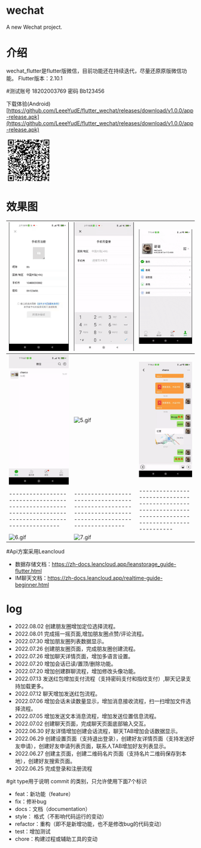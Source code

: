 # wechat

A new Wechat project.

# 介绍
wechat_flutter是flutter版微信，目前功能还在持续迭代，尽量还原原版微信功能。
Flutter版本：2.10.1

#测试账号 18202003769 密码 Bb123456

下载体验(Android)
[https://github.com/LeeeYudE/flutter_wechat/releases/download/v1.0.0/app-release.apk](https://github.com/LeeeYudE/flutter_wechat/releases/download/v1.0.0/app-release.apk)

<img src="assets/screenshot/qrcode.png" style="zoom:30%;" />

# 效果图

| ![1.gif](https://github.com/LeeeYudE/flutter_wechat/blob/master/assets/screenshot/screenshot0.gif)   | ![2.gif](https://github.com/LeeeYudE/flutter_wechat/blob/master/assets/screenshot/screenshot1.gif)   | ![3.gif](https://github.com/LeeeYudE/flutter_wechat/blob/master/assets/screenshot/screenshot2.gif) |
|------------------------------------------------------------------------------------------------------|------------------------------------------------------------------------------------------------------|----------------------------------------------------------------------------------------------------|
| ![4.gif](https://github.com/LeeeYudE/flutter_wechat/blob/master/assets/screenshot/screenshot3.gif)   | ![5.gif](https://github.com/LeeeYudE/flutter_wechat/blob/master/assets/screenshot/screenshot4.gif)   | ![6.gif](https://github.com/LeeeYudE/flutter_wechat/blob/master/assets/screenshot/screenshot5.gif) |
| ---------------------------------------------------------------------------------------------------- | ---------------------------------------------------------------------------------------------------- |----------------------------------------------------------------------------------------------------|
| ![6.gif](https://github.com/LeeeYudE/flutter_wechat/blob/master/assets/screenshot/screenshot6.gif)   | ![7.gif](https://github.com/LeeeYudE/flutter_wechat/blob/master/assets/screenshot/screenshot7.gif)   | 

#Api方案采用Leancloud
* 数据存储文档：https://zh-docs.leancloud.app/leanstorage_guide-flutter.html
* IM聊天文档：https://zh-docs.leancloud.app/realtime-guide-beginner.html

# log

* 2022.08.02 创建朋友圈增加定位选择流程。
* 2022.08.01 完成摇一摇页面,增加朋友圈点赞/评论流程。
* 2022.07.30 增加朋友圈列表数据显示。
* 2022.07.26 创建朋友圈页面，完成朋友圈创建流程。
* 2022.07.26 增加聊天详情页面，增加多语言设置。
* 2022.07.20 增加会话已读/置顶/删除功能。
* 2022.07.20 增加创建群聊流程，增加修改头像功能。
* 2022.07.13 发送红包增加支付流程（支持密码支付和指纹支付）,聊天记录支持加载更多。
* 2022.07.12 聊天增加发送红包流程。
* 2022.07.06 增加会话未读数量显示，增加消息接收流程，扫一扫增加文件选择流程。
* 2022.07.05 增加发送文本消息流程，增加发送位置信息流程。
* 2022.07.02 创建聊天页面，完成聊天页面底部输入交互。 
* 2022.06.30 好友详情增加创建会话流程，聊天TAB增加会话数据显示。
* 2022.06.29 创建设置页面（支持退出登录），创建好友详情页面（支持发送好友申请），创建好友申请列表页面，联系人TAB增加好友列表显示。
* 2022.06.27 创建主页面，创建二维码名片页面（支持名片二维码保存到本地），创建好友搜索页面。
* 2022.06.25 完成登录和注册流程


#git type用于说明 commit 的类别，只允许使用下面7个标识
* feat：新功能（feature）
* fix：修补bug
* docs：文档（documentation）
* style： 格式（不影响代码运行的变动）
* refactor：重构（即不是新增功能，也不是修改bug的代码变动）
* test：增加测试
* chore：构建过程或辅助工具的变动
